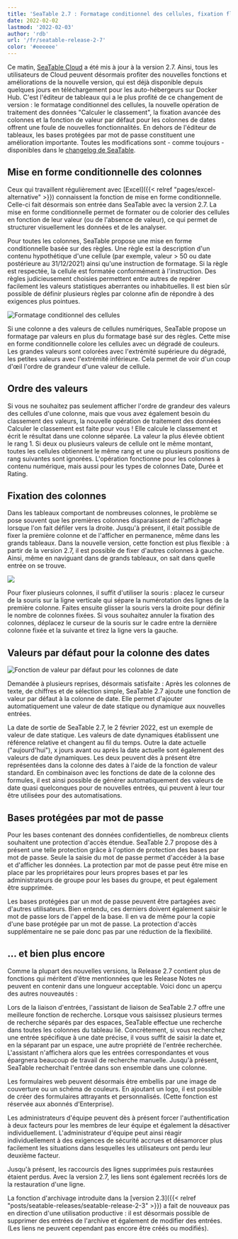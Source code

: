 ```yaml
---
title: 'SeaTable 2.7 : Formatage conditionnel des cellules, fixation flexible des colonnes et valeur par défaut pratique de la date - SeaTable'
date: 2022-02-02
lastmod: '2022-02-03'
author: 'rdb'
url: '/fr/seatable-release-2-7'
color: '#eeeeee'
---
```


Ce matin, [SeaTable Cloud](https://cloud.seatable.io) a été mis à jour à la version 2.7. Ainsi, tous les utilisateurs de Cloud peuvent désormais profiter des nouvelles fonctions et améliorations de la nouvelle version, qui est déjà disponible depuis quelques jours en téléchargement pour les auto-hébergeurs sur Docker Hub. C'est l'éditeur de tableaux qui a le plus profité de ce changement de version : le formatage conditionnel des cellules, la nouvelle opération de traitement des données "Calculer le classement", la fixation avancée des colonnes et la fonction de valeur par défaut pour les colonnes de dates offrent une foule de nouvelles fonctionnalités. En dehors de l'éditeur de tableaux, les bases protégées par mot de passe constituent une amélioration importante. Toutes les modifications sont - comme toujours - disponibles dans le [changelog de SeaTable](https://seatable.io/fr/docs/changelog/version-2-7/).

## Mise en forme conditionnelle des colonnes

Ceux qui travaillent régulièrement avec [Excel]({{< relref "pages/excel-alternative" >}}) connaissent la fonction de mise en forme conditionnelle. Celle-ci fait désormais son entrée dans SeaTable avec la version 2.7. La mise en forme conditionnelle permet de formater ou de colorier des cellules en fonction de leur valeur (ou de l'absence de valeur), ce qui permet de structurer visuellement les données et de les analyser.

Pour toutes les colonnes, SeaTable propose une mise en forme conditionnelle basée sur des règles. Une règle est la description d'un contenu hypothétique d'une cellule (par exemple, valeur > 50 ou date postérieure au 31/12/2021) ainsi qu'une instruction de formatage. Si la règle est respectée, la cellule est formatée conformément à l'instruction. Des règles judicieusement choisies permettent entre autres de repérer facilement les valeurs statistiques aberrantes ou inhabituelles. Il est bien sûr possible de définir plusieurs règles par colonne afin de répondre à des exigences plus pointues.

![Formatage conditionnel des cellules](https://seatable.io/wp-content/uploads/2022/02/Conditional_cell_formatting2.png)

Si une colonne a des valeurs de cellules numériques, SeaTable propose un formatage par valeurs en plus du formatage basé sur des règles. Cette mise en forme conditionnelle colore les cellules avec un dégradé de couleurs. Les grandes valeurs sont colorées avec l'extrémité supérieure du dégradé, les petites valeurs avec l'extrémité inférieure. Cela permet de voir d'un coup d'œil l'ordre de grandeur d'une valeur de cellule.

## Ordre des valeurs

Si vous ne souhaitez pas seulement afficher l'ordre de grandeur des valeurs des cellules d'une colonne, mais que vous avez également besoin du classement des valeurs, la nouvelle opération de traitement des données Calculer le classement est faite pour vous ! Elle calcule le classement et écrit le résultat dans une colonne séparée. La valeur la plus élevée obtient le rang 1. Si deux ou plusieurs valeurs de cellule ont le même montant, toutes les cellules obtiennent le même rang et une ou plusieurs positions de rang suivantes sont ignorées. L'opération fonctionne pour les colonnes à contenu numérique, mais aussi pour les types de colonnes Date, Durée et Rating.

## Fixation des colonnes

Dans les tableaux comportant de nombreuses colonnes, le problème se pose souvent que les premières colonnes disparaissent de l'affichage lorsque l'on fait défiler vers la droite. Jusqu'à présent, il était possible de fixer la première colonne et de l'afficher en permanence, même dans les grands tableaux. Dans la nouvelle version, cette fonction est plus flexible : à partir de la version 2.7, il est possible de fixer d'autres colonnes à gauche. Ainsi, même en naviguant dans de grands tableaux, on sait dans quelle entrée on se trouve.

![](https://seatable.io/wp-content/uploads/2022/02/Freeze-columns.png)

Pour fixer plusieurs colonnes, il suffit d'utiliser la souris : placez le curseur de la souris sur la ligne verticale qui sépare la numérotation des lignes de la première colonne. Faites ensuite glisser la souris vers la droite pour définir le nombre de colonnes fixées. Si vous souhaitez annuler la fixation des colonnes, déplacez le curseur de la souris sur le cadre entre la dernière colonne fixée et la suivante et tirez la ligne vers la gauche.

## Valeurs par défaut pour la colonne des dates

![Fonction de valeur par défaut pour les colonnes de date](https://seatable.io/wp-content/uploads/2022/02/Default_value_date_column.png)

Demandée à plusieurs reprises, désormais satisfaite : Après les colonnes de texte, de chiffres et de sélection simple, SeaTable 2.7 ajoute une fonction de valeur par défaut à la colonne de date. Elle permet d'ajouter automatiquement une valeur de date statique ou dynamique aux nouvelles entrées.

La date de sortie de SeaTable 2.7, le 2 février 2022, est un exemple de valeur de date statique. Les valeurs de date dynamiques établissent une référence relative et changent au fil du temps. Outre la date actuelle ("aujourd'hui"), x jours avant ou après la date actuelle sont également des valeurs de date dynamiques. Les deux peuvent dès à présent être représentées dans la colonne des dates à l'aide de la fonction de valeur standard. En combinaison avec les fonctions de date de la colonne des formules, il est ainsi possible de générer automatiquement des valeurs de date quasi quelconques pour de nouvelles entrées, qui peuvent à leur tour être utilisées pour des automatisations.

## Bases protégées par mot de passe

Pour les bases contenant des données confidentielles, de nombreux clients souhaitent une protection d'accès étendue. SeaTable 2.7 propose dès à présent une telle protection grâce à l'option de protection des bases par mot de passe. Seule la saisie du mot de passe permet d'accéder à la base et d'afficher les données. La protection par mot de passe peut être mise en place par les propriétaires pour leurs propres bases et par les administrateurs de groupe pour les bases du groupe, et peut également être supprimée.

Les bases protégées par un mot de passe peuvent être partagées avec d'autres utilisateurs. Bien entendu, ces derniers doivent également saisir le mot de passe lors de l'appel de la base. Il en va de même pour la copie d'une base protégée par un mot de passe. La protection d'accès supplémentaire ne se paie donc pas par une réduction de la flexibilité.

## ... et bien plus encore

Comme la plupart des nouvelles versions, la Release 2.7 contient plus de fonctions qui méritent d'être mentionnées que les Release Notes ne peuvent en contenir dans une longueur acceptable. Voici donc un aperçu des autres nouveautés :

Lors de la liaison d'entrées, l'assistant de liaison de SeaTable 2.7 offre une meilleure fonction de recherche. Lorsque vous saisissez plusieurs termes de recherche séparés par des espaces, SeaTable effectue une recherche dans toutes les colonnes du tableau lié. Concrètement, si vous recherchez une entrée spécifique à une date précise, il vous suffit de saisir la date et, en la séparant par un espace, une autre propriété de l'entrée recherchée. L'assistant n'affichera alors que les entrées correspondantes et vous épargnera beaucoup de travail de recherche manuelle. Jusqu'à présent, SeaTable recherchait l'entrée dans son ensemble dans une colonne.

Les formulaires web peuvent désormais être embellis par une image de couverture ou un schéma de couleurs. En ajoutant un logo, il est possible de créer des formulaires attrayants et personnalisés. (Cette fonction est réservée aux abonnés d'Enterprise).

Les administrateurs d'équipe peuvent dès à présent forcer l'authentification à deux facteurs pour les membres de leur équipe et également la désactiver individuellement. L'administrateur d'équipe peut ainsi réagir individuellement à des exigences de sécurité accrues et désamorcer plus facilement les situations dans lesquelles les utilisateurs ont perdu leur deuxième facteur.

Jusqu'à présent, les raccourcis des lignes supprimées puis restaurées étaient perdus. Avec la version 2.7, les liens sont également recréés lors de la restauration d'une ligne.

La fonction d'archivage introduite dans la [version 2.3]({{< relref "posts/seatable-releases/seatable-release-2-3" >}}) a fait de nouveaux pas en direction d'une utilisation productive : il est désormais possible de supprimer des entrées de l'archive et également de modifier des entrées. (Les liens ne peuvent cependant pas encore être créés ou modifiés).
